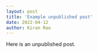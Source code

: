 ```yaml
---
layout: post
title: 'Example unpublished post'
date: 2022-04-12
author: Kiran Rao
---
```


Here is an unpublished post.
